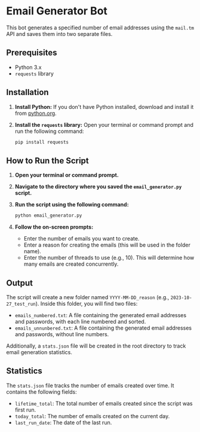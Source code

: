 # Email Generator Bot

This bot generates a specified number of email addresses using the `mail.tm` API and saves them into two separate files.

## Prerequisites

- Python 3.x
- `requests` library

## Installation

1. **Install Python:** If you don't have Python installed, download and install it from [python.org](https://python.org).

2. **Install the `requests` library:** Open your terminal or command prompt and run the following command:
   ```bash
   pip install requests
   ```

## How to Run the Script

1. **Open your terminal or command prompt.**

2. **Navigate to the directory where you saved the `email_generator.py` script.**

3. **Run the script using the following command:**
   ```bash
   python email_generator.py
   ```

4. **Follow the on-screen prompts:**
   - Enter the number of emails you want to create.
   - Enter a reason for creating the emails (this will be used in the folder name).
   - Enter the number of threads to use (e.g., 10). This will determine how many emails are created concurrently.

## Output

The script will create a new folder named `YYYY-MM-DD_reason` (e.g., `2023-10-27_test_run`). Inside this folder, you will find two files:

- `emails_numbered.txt`: A file containing the generated email addresses and passwords, with each line numbered and sorted.
- `emails_unnunbered.txt`: A file containing the generated email addresses and passwords, without line numbers.

Additionally, a `stats.json` file will be created in the root directory to track email generation statistics.

## Statistics

The `stats.json` file tracks the number of emails created over time. It contains the following fields:

- `lifetime_total`: The total number of emails created since the script was first run.
- `today_total`: The number of emails created on the current day.
- `last_run_date`: The date of the last run.